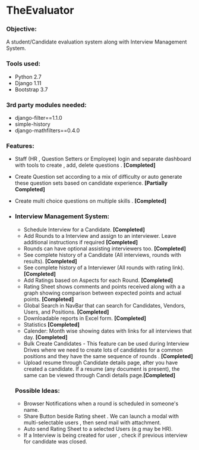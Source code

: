 # TheEvaluator

 ### Objective:

 A student/Candidate evaluation system along with Interview Management System.

### Tools used:

- Python 2.7
- Django 1.11
- Bootstrap 3.7

### 3rd party modules needed:

- django-filter==1.1.0
- simple-history
- django-mathfilters==0.4.0

### Features:

- Staff (HR , Question Setters or Employee)  login and separate dashboard with tools to create , add, delete questions . **[Completed]**
- Create Question set according to a mix of difficulty or auto generate these question sets based on candidate experience. **[Partially Completed]**
- Create multi choice questions on multiple skills . **[Completed]**

- ### Interview Management System:

  - Schedule Interview for a Candidate. **[Completed]**
  - Add Rounds to a Interview and assign to an interviewer. Leave additional instructions if required **[Completed]**
  - Rounds can have optional assisting interviewers too. **[Completed]**
  - See complete history of a Candidate (All interviews, rounds with results). **[Completed]**
  - See complete history of a Interviewer (All rounds with rating link). **[Completed]**
  - Add Ratings based on Aspects for each Round. **[Completed]**
  - Rating Sheet shows comments and points received along with a a graph showing comparison
    between expected points and actual points. **[Completed]**
  - Global Search in NavBar that can search for Candidates, Vendors, Users, and Positions. **[Completed]**
  - Downloadable reports in Excel form. **[Completed]**
  - Statistics **[Completed]**
  - Calender: Month wise showing dates with links for all interviews that day. **[Completed]**
  - Bulk Create Candidates - This feature can be used during Interview Drives where we need to create lots of candidates for a common positions and they have the same sequence of rounds . **[Completed]**
  - Upload resume through Candidate details page, after you have created a candidate. If a resume (any document is present), the same can be viewed through Candi details page.**[Completed]**
  
  ### Possible Ideas:
  - Browser Notifications when a round is scheduled in someone's name.
  - Share Button beside Rating sheet . We can launch a modal with multi-selectable users , then send mail with attachment.
  - Auto send Rating Sheet to a selected Users (e.g may be HR).
  - If a Interview is being created for user , check if previous interview for candidate was closed. 
